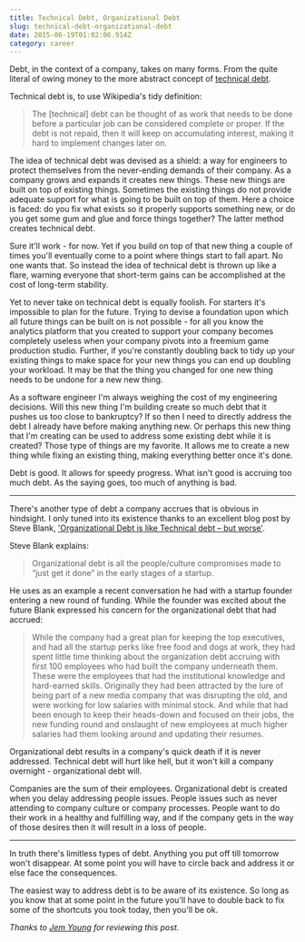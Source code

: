 ```yaml
---
title: Technical Debt, Organizational Debt
slug: technical-debt-organizational-debt
date: 2015-06-19T01:02:06.914Z
category: career
---
```


Debt, in the context of a company, takes on many forms. From the quite literal of owing money to the more abstract concept of [technical debt](https://en.wikipedia.org/wiki/Technical_debt).

Technical debt is, to use Wikipedia's tidy definition:

> The [technical] debt can be thought of as work that needs to be done before a particular job can be considered complete or proper. If the debt is not repaid, then it will keep on accumulating interest, making it hard to implement changes later on.

The idea of technical debt was devised as a shield: a way for engineers to protect themselves from the never-ending demands of their company. As a company grows and expands it creates new things. These new things are built on top of existing things. Sometimes the existing things do not provide adequate support for what is going to be built on top of them. Here a choice is faced: do you fix what exists so it properly supports something new, or do you get some gum and glue and force things together? The latter method creates technical debt.

Sure it'll work - for now. Yet if you build on top of that new thing a couple of times you'll eventually come to a point where things start to fall apart. No one wants that. So instead the idea of technical debt is thrown up like a flare, warning everyone that short-term gains can be accomplished at the cost of long-term stability.

Yet to never take on technical debt is equally foolish. For starters it's impossible to plan for the future. Trying to devise a foundation upon which all future things can be built on is not possible - for all you know the analytics platform that you created to support your company becomes completely useless when your company pivots into a freemium game production studio. Further, if you're constantly doubling back to tidy up your existing things to make space for your new things you can end up doubling your workload. It may be that the thing you changed for one new thing needs to be undone for a new new thing.

As a software engineer I'm always weighing the cost of my engineering decisions. Will this new thing I'm building create so much debt that it pushes us too close to bankruptcy? If so then I need to directly address the debt I already have before making anything new. Or perhaps this new thing that I'm creating can be used to address some existing debt while it is created? Those type of things are my favorite. It allows me to create a new thing while fixing an existing thing, making everything better once it's done.

Debt is good. It allows for speedy progress. What isn't good is accruing too much debt. As the saying goes, too much of anything is bad.

---

There's another type of debt a company accrues that is obvious in hindsight. I only tuned into its existence thanks to an excellent blog post by Steve Blank, ['Organizational Debt is like Technical debt – but worse'](http://steveblank.com/2015/05/19/organizational-debt-is-like-technical-debt-but-worse/).

Steve Blank explains:

> Organizational debt is all the people/culture compromises made to “just get it done” in the early stages of a startup.

He uses as an example a recent conversation he had with a startup founder entering a new round of funding. While the founder was excited about the future Blank expressed his concern for the organizational debt that had accrued:

> While the company had a great plan for keeping the top executives, and had all the startup perks like free food and dogs at work, they had spent little time thinking about the organization debt accruing with first 100 employees who had built the company underneath them. These were the employees that had the institutional knowledge and hard-earned skills. Originally they had been attracted by the lure of being part of a new media company that was disrupting the old, and were working for low salaries with minimal stock. And while that had been enough to keep their heads-down and focused on their jobs, the new funding round and onslaught of new employees at much higher salaries had them looking around and updating their resumes.

Organizational debt results in a company's quick death if it is never addressed. Technical debt will hurt like hell, but it won't kill a company overnight - organizational debt will.

Companies are the sum of their employees. Organizational debt is created when you delay addressing people issues. People issues such as never attending to company culture or company processes. People want to do their work in a healthy and fulfilling way, and if the company gets in the way of those desires then it will result in a loss of people.

---

In truth there's limitless types of debt. Anything you put off till tomorrow won't disappear. At some point you will have to circle back and address it or else face the consequences.

The easiest way to address debt is to be aware of its existence. So long as you know that at some point in the future you'll have to double back to fix some of the shortcuts you took today, then you'll be ok.

_Thanks to [Jem Young](https://twitter.com/JemYoung) for reviewing this post._
